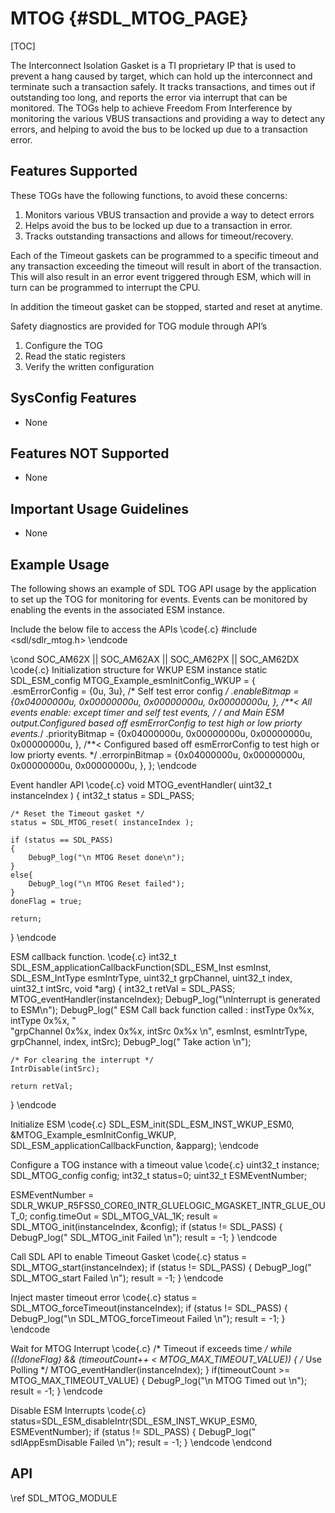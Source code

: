 # MTOG {#SDL_MTOG_PAGE}

[TOC]

The Interconnect Isolation Gasket is a TI proprietary IP that is used to prevent a hang caused by target, which can hold up the interconnect and terminate such a transaction safely. It tracks transactions, and times out if outstanding too long, and reports the error via interrupt that can be monitored.
The TOGs help to achieve Freedom From Interference by monitoring the various VBUS transactions and providing a way to detect any errors, and helping to avoid the bus to be locked up due to a transaction error.

## Features Supported

These TOGs have the following functions, to avoid these concerns:

1. Monitors various VBUS transaction and provide a way to detect errors
2. Helps avoid the bus to be locked up due to a transaction in error.
3. Tracks outstanding transactions and allows for timeout/recovery.

Each of the Timeout gaskets can be programmed to a specific timeout and any transaction exceeding the timeout will result in abort of the transaction. This will also result in an error event triggered through ESM, which will in turn can be programmed to interrupt the CPU.

 In addition the timeout gasket can be stopped, started and reset at anytime.

 Safety diagnostics are provided for TOG module through API’s

1. Configure the TOG
2. Read the static registers
3. Verify the written configuration

## SysConfig Features

- None

## Features NOT Supported

- None

## Important Usage Guidelines

- None

## Example Usage
The following shows an example of SDL TOG API usage by the application to set up the TOG for monitoring for events. Events can be monitored by enabling the events in the associated ESM instance.

Include the below file to access the APIs
\code{.c}
#include <sdl/sdlr_mtog.h>
\endcode

\cond SOC_AM62X || SOC_AM62AX || SOC_AM62PX || SOC_AM62DX
\code{.c}
Initialization structure for WKUP ESM instance
static SDL_ESM_config MTOG_Example_esmInitConfig_WKUP =
{
    .esmErrorConfig = {0u, 3u}, /* Self test error config */
    .enableBitmap = {0x04000000u, 0x00000000u, 0x00000000u, 0x00000000u,
                },
     /**< All events enable: except timer and self test  events, */
    /*    and Main ESM output.Configured based off esmErrorConfig to test high or low priorty events.*/
    .priorityBitmap = {0x04000000u, 0x00000000u, 0x00000000u, 0x00000000u,
                },
    /**< Configured based off esmErrorConfig to test high or low priorty events. */
    .errorpinBitmap = {0x04000000u, 0x00000000u, 0x00000000u, 0x00000000u,
                },
};
\endcode

Event handler API
\code{.c}
void MTOG_eventHandler( uint32_t instanceIndex )
{
    int32_t status = SDL_PASS;

    /* Reset the Timeout gasket */
    status = SDL_MTOG_reset( instanceIndex );

    if (status == SDL_PASS)
    {
        DebugP_log("\n MTOG Reset done\n");
    }
    else{
        DebugP_log("\n MTOG Reset failed");
    }
    doneFlag = true;

    return;
}
\endcode

ESM callback function.
\code{.c}
int32_t SDL_ESM_applicationCallbackFunction(SDL_ESM_Inst esmInst, SDL_ESM_IntType esmIntrType,
                                            uint32_t grpChannel,  uint32_t index, uint32_t intSrc, void *arg)
{
    int32_t retVal = SDL_PASS;
    MTOG_eventHandler(instanceIndex);
    DebugP_log("\nInterrupt is generated to ESM\n");
    DebugP_log("    ESM Call back function called : instType 0x%x, intType 0x%x, " \
                "grpChannel 0x%x, index 0x%x, intSrc 0x%x \n",
                esmInst, esmIntrType, grpChannel, index, intSrc);
    DebugP_log("  Take action \n");

    /* For clearing the interrupt */
    IntrDisable(intSrc);

    return retVal;
}
\endcode

Initialize ESM
\code{.c}
SDL_ESM_init(SDL_ESM_INST_WKUP_ESM0, &MTOG_Example_esmInitConfig_WKUP, SDL_ESM_applicationCallbackFunction, &apparg);
\endcode

Configure a TOG instance with a timeout value
\code{.c}
uint32_t instance;
SDL_MTOG_config config;
int32_t status=0;
uint32_t ESMEventNumber;

ESMEventNumber	   = SDLR_WKUP_R5FSS0_CORE0_INTR_GLUELOGIC_MGASKET_INTR_GLUE_OUT_0;
config.timeOut 	   = SDL_MTOG_VAL_1K;
result = SDL_MTOG_init(instanceIndex, &config);
if (status != SDL_PASS)
{
    DebugP_log("   SDL_MTOG_init Failed \n");
    result = -1;
}
\endcode

Call SDL API to enable Timeout Gasket
\code{.c}
status = SDL_MTOG_start(instanceIndex);
if (status != SDL_PASS)
{
    DebugP_log("   SDL_MTOG_start Failed \n");
    result = -1;
}
\endcode

Inject master timeout error
\code{.c}
status = SDL_MTOG_forceTimeout(instanceIndex);
if (status != SDL_PASS)
{
    DebugP_log("\n SDL_MTOG_forceTimeout Failed \n");
    result = -1;
}
\endcode

Wait for MTOG Interrupt
\code{.c}
/* Timeout if exceeds time */
while ((!doneFlag)
        && (timeoutCount++ < MTOG_MAX_TIMEOUT_VALUE))
{
	/* Use Polling */
    MTOG_eventHandler(instanceIndex);
}
if(timeoutCount >= MTOG_MAX_TIMEOUT_VALUE)
{
    DebugP_log("\n MTOG Timed out  \n");
    result = -1;
}
\endcode

Disable ESM Interrupts
\code{.c}
status=SDL_ESM_disableIntr(SDL_ESM_INST_WKUP_ESM0, ESMEventNumber);
if (status != SDL_PASS)
{
    DebugP_log("   sdlAppEsmDisable Failed \n");
    result = -1;
}
\endcode
\endcond

## API

\ref SDL_MTOG_MODULE
